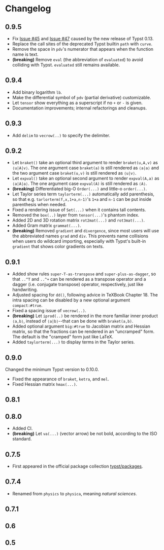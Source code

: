 # Changelog

## 0.9.5

* Fix [Issue #45](https://github.com/Leedehai/typst-physics/issues/45) and
[Issue #47](https://github.com/Leedehai/typst-physics/issues/47) caused
by the new release of Typst 0.13.
* Replace the call sites of the deprecated Typst builtin `path` with `curve`.
* Remove the space in `pdv`'s numerator that appears when the function name is
text.
* **(breaking)** Remove `eval` (the abbreviation of `evaluated`) to avoid
colliding with Typst. `evaluated` still remains available.

## 0.9.4

* Add binary logarithm `lb`.
* Make the differential symbol of `pdv` (partial derivative) customizable.
* Let `tensor` show everything as a superscript if no `+` or `-` is given.
* Documentation improvements; internal refactorings and cleanups.

## 0.9.3

* Add `delim` to `vecrow(..)` to specify the delimiter.

## 0.9.2

* Let `braket()` take an optional third argument to render `braket(u,A,v)` as
`⟨u|A|v⟩`. The one argument case `braket(a)` is still rendered as `⟨a|a⟩` and
the two argument case `braket(u,v)` is still rendered as `⟨u|v⟩`.
* Let `expval()` take an optional second argument to render `expval(A,a)` as
`⟨a|A|a⟩`. The one argument case `expval(A)` is still rendered as `⟨A⟩`.
* **(breaking)** Differentiated big-O `Order(...)` and little-o `order(...)`.
* Let Taylor series term `taylorterm(...)` automatically add parenthesis, so
that e.g. `tarlorterm(f,x,1+a,n-1)`'s `1+a` and `n-1` can be put inside
parenthesis when needed.
* Fixed a rendering issue of `Set(...)` when it contains tall contents.
* Removed the `box(..)` layer from `tensor(...)`'s phantom index.
* Added 2D and 3D rotation matrix `rot2mat(...)` and `rot3mat(...)`.
* Added Gram matrix `grammat(...)`.
* **(breaking)** Removed `gradient` and `divergence`, since most users will use
the abbreviated names `grad` and `div`. This prevents name collisions when users
do wildcard importing, especially with Typst's built-in `gradient` that shows
color gradients on texts.

## 0.9.1

* Added show rules `super-T-as-transpose` and `super-plus-as-dagger`, so that
`..^T` and `..^+` can be rendered as a transpose operator and a dagger
(i.e. conjugate transpose) operator, respectively, just like handwriting.
* Adjusted spacing for `dd()`, following advice in TeXBook Chapter 18. The
intra spacing can be disabled by a new optional argument `compact:#true`.
* Fixed a spacing issue of `vecrow(..)`.
* **(breaking)** Let `iprod(..)` be rendered in the more familiar inner
product `⟨a,b⟩`, instead of `⟨a|b⟩`--that can be done with `braket(a,b)`.
* Added optional argument `big:#true` to Jacobian matrix and Hessian matrix, so
that the fractions can be rendered in an "uncramped" form. The default is the
"cramped" form just like LaTeX.
* Added `taylorterm(...)` to display terms in the Taylor series.

## 0.9.0

Changed the minimum Typst version to 0.10.0.

* Fixed the appearance of `braket`, `ketra`, and `mel`.
* Fixed Hessian matrix `hmax(...)`.

## 0.8.1

## 0.8.0

* Added CI.
* **(breaking)** Let `va(...)` (vector arrow) be not bold, according to the ISO
standard.

## 0.7.5

* First appeared in the official package collection
[typst/packages](https://github.com/typst/packages).

## 0.7.4

* Renamed from `physics` to `physica`, meaning _natural sciences_.

## 0.7.1

## 0.6

## 0.5
